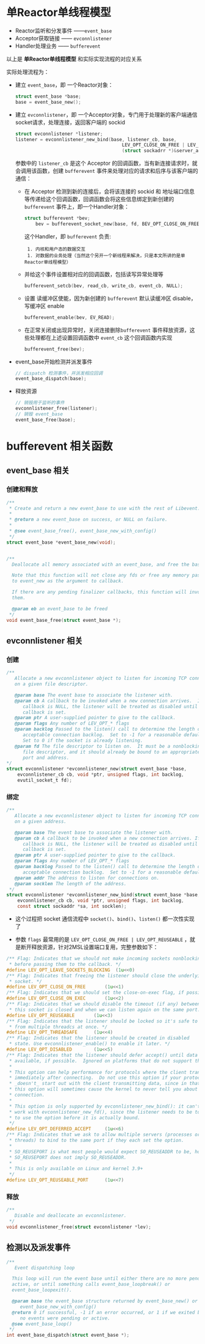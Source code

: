 # 单Reactor单线程模型  

- Reactor监听和分发事件 ——`event_base `
- Acceptor获取链接 —— `evconnlistener`
- Handler处理业务 —— `bufferevent`



以上是 **单Reactor单线程模型** 和实际实现流程的对应关系



实际处理流程为：

- 建立 `event_base`，即 一个Reactor对象：

  ```c
  struct event_base *base;
  base = event_base_new();
  ```

- 建立 `evconnlistener`，即 一个Acceptor对象，专门用于处理新的客户端通信socket请求，处理连接，返回客户端的 sockid

  ```c
  struct evconnlistener *listener;
  listener = evconnlistener_new_bind(base, listener_cb, base,
                                         LEV_OPT_CLOSE_ON_FREE | LEV_OPT_REUSEABLE, -1,
                                         (struct sockadrr *)&server_addr, sizeof(server_addr));
  ```

  参数中的 `listener_cb` 是这个 Acceptor 的回调函数，当有新连接请求时，就会调用该函数，创建 `bufferevent` 事件来处理对应的请求和后序与该客户端的通信：

  - 在 Acceptor 检测到新的连接后，会将该连接的 sockid 和 地址端口信息等传递给这个回调函数，回调函数会将这些信息绑定到新创建的 `bufferevent` 事件上，即一个Handler对象：

    ```c
    struct bufferevent *bev;
        bev = bufferevent_socket_new(base, fd, BEV_OPT_CLOSE_ON_FREE);
    ```

    这个Handler，即 `bufferevent` 负责:

    	 1. 内核和用户态的数据交互
    	 1. 对数据的业务处理（当然这个另开一个新线程来解决，只是本文所讲的是单Reactor单线程模型）

  - 并给这个事件设置相对应的回调函数，包括读写异常处理等

    ```c
    bufferevent_setcb(bev, read_cb, write_cb, event_cb, NULL);
    ```

  - 设置 读缓冲区使能，因为新创建的 `bufferevent` 默认读缓冲区 disable，写缓冲区 enable

    ```c
    bufferevent_enable(bev, EV_READ);
    ```

  - 在正常关闭或出现异常时，关闭连接删除`bufferevent` 事件释放资源，这些处理都在上述设置回调函数中 `event_cb` 这个回调函数内实现

    ```c
    bufferevent_free(bev);
    ```

- event_base开始检测并派发事件

  ```c
  // dispatch 检测事件，并派发相应回调
  event_base_dispatch(base);
  ```

- 释放资源

  ```c
  // 销毁用于监听的事件
  evconnlistener_free(listener);
  // 销毁 event_base
  event_base_free(base);
  ```

  

# bufferevent 相关函数



## event_base 相关

### 创建和释放

```c
/**
 * Create and return a new event_base to use with the rest of Libevent.
 *
 * @return a new event_base on success, or NULL on failure.
 *
 * @see event_base_free(), event_base_new_with_config()
 */
struct event_base *event_base_new(void);


/**
  Deallocate all memory associated with an event_base, and free the base.

  Note that this function will not close any fds or free any memory passed
  to event_new as the argument to callback.

  If there are any pending finalizer callbacks, this function will invoke
  them.

  @param eb an event_base to be freed
 */
void event_base_free(struct event_base *);
```



## evconnlistener 相关



### 创建

```c
/**
   Allocate a new evconnlistener object to listen for incoming TCP connections
   on a given file descriptor.

   @param base The event base to associate the listener with.
   @param cb A callback to be invoked when a new connection arrives.  If the
      callback is NULL, the listener will be treated as disabled until the
      callback is set.
   @param ptr A user-supplied pointer to give to the callback.
   @param flags Any number of LEV_OPT_* flags
   @param backlog Passed to the listen() call to determine the length of the
      acceptable connection backlog.  Set to -1 for a reasonable default.
      Set to 0 if the socket is already listening.
   @param fd The file descriptor to listen on.  It must be a nonblocking
      file descriptor, and it should already be bound to an appropriate
      port and address.
*/
struct evconnlistener *evconnlistener_new(struct event_base *base,
    evconnlistener_cb cb, void *ptr, unsigned flags, int backlog,
    evutil_socket_t fd);
```



### 绑定

```c
/**
   Allocate a new evconnlistener object to listen for incoming TCP connections
   on a given address.

   @param base The event base to associate the listener with.
   @param cb A callback to be invoked when a new connection arrives. If the
      callback is NULL, the listener will be treated as disabled until the
      callback is set.
   @param ptr A user-supplied pointer to give to the callback.
   @param flags Any number of LEV_OPT_* flags
   @param backlog Passed to the listen() call to determine the length of the
      acceptable connection backlog.  Set to -1 for a reasonable default.
   @param addr The address to listen for connections on.
   @param socklen The length of the address.
 */
struct evconnlistener *evconnlistener_new_bind(struct event_base *base,
    evconnlistener_cb cb, void *ptr, unsigned flags, int backlog,
    const struct sockaddr *sa, int socklen);
```

- 这个过程把 socket 通信流程中 `socket()`、`bind()`、`listen()` 都一次性实现了

- 参数 `flags`  最常用的是 `LEV_OPT_CLOSE_ON_FREE | LEV_OPT_REUSEABLE` ，就是断开释放资源，针对2MSL设置端口复用，完整参数如下：

```c
/** Flag: Indicates that we should not make incoming sockets nonblocking
 * before passing them to the callback. */
#define LEV_OPT_LEAVE_SOCKETS_BLOCKING	(1u<<0)
/** Flag: Indicates that freeing the listener should close the underlying
 * socket. */
#define LEV_OPT_CLOSE_ON_FREE		(1u<<1)
/** Flag: Indicates that we should set the close-on-exec flag, if possible */
#define LEV_OPT_CLOSE_ON_EXEC		(1u<<2)
/** Flag: Indicates that we should disable the timeout (if any) between when
 * this socket is closed and when we can listen again on the same port. */
#define LEV_OPT_REUSEABLE		(1u<<3)
/** Flag: Indicates that the listener should be locked so it's safe to use
 * from multiple threadcs at once. */
#define LEV_OPT_THREADSAFE		(1u<<4)
/** Flag: Indicates that the listener should be created in disabled
 * state. Use evconnlistener_enable() to enable it later. */
#define LEV_OPT_DISABLED		(1u<<5)
/** Flag: Indicates that the listener should defer accept() until data is
 * available, if possible.  Ignored on platforms that do not support this.
 *
 * This option can help performance for protocols where the client transmits
 * immediately after connecting.  Do not use this option if your protocol
 * _doesn't_ start out with the client transmitting data, since in that case
 * this option will sometimes cause the kernel to never tell you about the
 * connection.
 *
 * This option is only supported by evconnlistener_new_bind(): it can't
 * work with evconnlistener_new_fd(), since the listener needs to be told
 * to use the option before it is actually bound.
 */
#define LEV_OPT_DEFERRED_ACCEPT		(1u<<6)
/** Flag: Indicates that we ask to allow multiple servers (processes or
 * threads) to bind to the same port if they each set the option. 
 * 
 * SO_REUSEPORT is what most people would expect SO_REUSEADDR to be, however
 * SO_REUSEPORT does not imply SO_REUSEADDR.
 *
 * This is only available on Linux and kernel 3.9+
 */
#define LEV_OPT_REUSEABLE_PORT		(1u<<7)
```



### 释放

```c
/**
   Disable and deallocate an evconnlistener.
 */
void evconnlistener_free(struct evconnlistener *lev);
```



## 检测以及派发事件

```c
/**
   Event dispatching loop

  This loop will run the event base until either there are no more pending or
  active, or until something calls event_base_loopbreak() or
  event_base_loopexit().

  @param base the event_base structure returned by event_base_new() or
     event_base_new_with_config()
  @return 0 if successful, -1 if an error occurred, or 1 if we exited because
     no events were pending or active.
  @see event_base_loop()
 */
int event_base_dispatch(struct event_base *);
```

